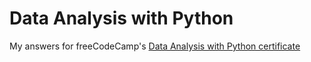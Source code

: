 # Data Analysis with Python

My answers for freeCodeCamp's [Data Analysis with Python certificate](https://www.freecodecamp.org/learn/data-analysis-with-python/#data-analysis-with-python-projects)
